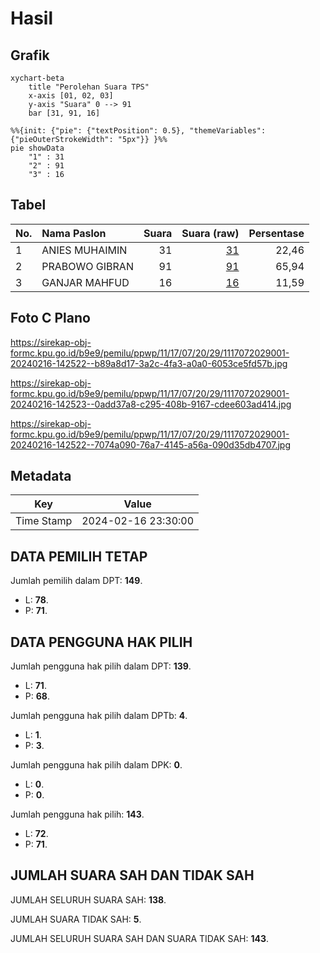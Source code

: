 # Hasil

## Grafik

```mermaid
xychart-beta
    title "Perolehan Suara TPS"
    x-axis [01, 02, 03]
    y-axis "Suara" 0 --> 91
    bar [31, 91, 16]
```

```mermaid
%%{init: {"pie": {"textPosition": 0.5}, "themeVariables": {"pieOuterStrokeWidth": "5px"}} }%%
pie showData
    "1" : 31
    "2" : 91
    "3" : 16
```

## Tabel

| No. | Nama Paslon    | Suara | Suara (raw) | Persentase |
|:--- |:-------------- | -----:| -----------:| ----------:|
| 1   | ANIES MUHAIMIN | 31    | [31][p-1]   | 22,46      |
| 2   | PRABOWO GIBRAN | 91    | [91][p-2]   | 65,94      |
| 3   | GANJAR MAHFUD  | 16    | [16][p-3]   | 11,59      |


[p-1]: https://github.com/gigit-pemilu/pemilu-2024-11-aceh/blob/main/pilpres/hitung-suara/sub/11-aceh/sub/17-bener-meriah/sub/07-timang-gajah/sub/2029-timang-rasa/sub/001-tps/sub/paslon-1.txt
[p-2]: https://github.com/gigit-pemilu/pemilu-2024-11-aceh/blob/main/pilpres/hitung-suara/sub/11-aceh/sub/17-bener-meriah/sub/07-timang-gajah/sub/2029-timang-rasa/sub/001-tps/sub/paslon-2.txt
[p-3]: https://github.com/gigit-pemilu/pemilu-2024-11-aceh/blob/main/pilpres/hitung-suara/sub/11-aceh/sub/17-bener-meriah/sub/07-timang-gajah/sub/2029-timang-rasa/sub/001-tps/sub/paslon-3.txt

## Foto C Plano

https://sirekap-obj-formc.kpu.go.id/b9e9/pemilu/ppwp/11/17/07/20/29/1117072029001-20240216-142522--b89a8d17-3a2c-4fa3-a0a0-6053ce5fd57b.jpg

https://sirekap-obj-formc.kpu.go.id/b9e9/pemilu/ppwp/11/17/07/20/29/1117072029001-20240216-142523--0add37a8-c295-408b-9167-cdee603ad414.jpg

https://sirekap-obj-formc.kpu.go.id/b9e9/pemilu/ppwp/11/17/07/20/29/1117072029001-20240216-142522--7074a090-76a7-4145-a56a-090d35db4707.jpg


## Metadata

| Key        | Value               |
| ---------- | ------------------- |
| Time Stamp | 2024-02-16 23:30:00 |


## DATA PEMILIH TETAP

Jumlah pemilih dalam DPT: **149**.
 * L: **78**.
 * P: **71**.

## DATA PENGGUNA HAK PILIH

Jumlah pengguna hak pilih dalam DPT: **139**.
 * L: **71**.
 * P: **68**.

Jumlah pengguna hak pilih dalam DPTb: **4**.
 * L: **1**.
 * P: **3**.

Jumlah pengguna hak pilih dalam DPK: **0**.
 * L: **0**.
 * P: **0**.

Jumlah pengguna hak pilih: **143**.
 * L: **72**.
 * P: **71**.

## JUMLAH SUARA SAH DAN TIDAK SAH

JUMLAH SELURUH SUARA SAH: **138**.

JUMLAH SUARA TIDAK SAH: **5**.

JUMLAH SELURUH SUARA SAH DAN SUARA TIDAK SAH: **143**.


